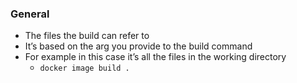 ### General
- The files the build can refer to
- It’s based on the arg you provide to the build command 
- For example in this case it’s all the files in the working directory 
	- `docker image build .`